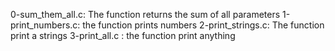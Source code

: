 0-sum_them_all.c: The function returns the sum of all parameters
1-print_numbers.c: the function prints numbers
2-print_strings.c: The function print a strings
3-print_all.c : the function print anything  
